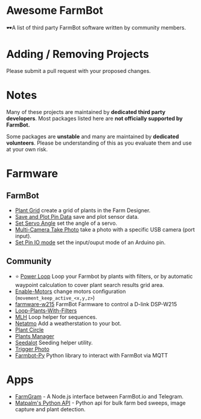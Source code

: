 # Awesome FarmBot

🕶️A list of third party FarmBot software written by community members.

# Adding / Removing Projects

Please submit a pull request with your proposed changes.

# Notes

Many of these projects are maintained by **dedicated third party developers**. Most packages listed here are **not officially supported by FarmBot.**

Some packages are **unstable** and many are maintained by **dedicated volunteers**. Please be understanding of this as you evaluate them and use at your own risk.

# Farmware
## FarmBot
 * [Plant Grid](https://github.com/FarmBot-Labs/plant-grid) create a grid of plants in the Farm Designer.
 * [Save and Plot Pin Data](https://github.com/FarmBot-Labs/pin-data-farmware) save and plot sensor data.
 * [Set Servo Angle](https://github.com/FarmBot-Labs/set-servo-angle) set the angle of a servo.
 * [Multi-Camera Take Photo](https://github.com/FarmBot-Labs/multi-camera-take-photo) take a photo with a specific USB camera (port input).
 * [Set Pin IO mode](https://github.com/FarmBot-Labs/set-pin-io-mode) set the input/ouput mode of an Arduino pin.

 ## Community

 * :star: [Power Loop](https://github.com/amerkay/powerloop) Loop your Farmbot by plants with filters, or by automatic waypoint calculation to cover plant search results grid area.
 * [Enable-Motors](https://github.com/rdegosse/Enable-Motors) change motors configuration (`movement_keep_active_<x,y,z>`)
 * [farmware-w215](https://github.com/gillesmag/farmware-w215) FarmBot Farmware to control a D-link DSP-W215
 * [Loop-Plants-With-Filters](https://github.com/rdegosse/Loop-Plants-With-Filters)
 * [MLH](https://github.com/etcipnja/MLH) Loop helper for sequences.
 * [Netatmo](https://github.com/etcipnja/Netatmo) Add a weatherstation to your bot.
 * [Plant Circle](https://github.com/isaacolson/plant-circle)
 * [Plants Manager](https://github.com/rdegosse/Plants-Manager)
 * [Seedalot](https://github.com/etcipnja/Seedalot) Seeding helper utility.
 * [Trigger Photo](https://github.com/bakuhatsu/trigger_photo)
 * [Farmbot-Py](https://github.com/xebia/farmbot-py/) Python library to interact with FarmBot via MQTT

# Apps

 * [FarmGram](https://github.com/mdingena/FarmGram) - A Node.js interface between FarmBot.io and Telegram.
 * [Matpalm's Python API](https://github.com/matpalm/farmbot_api) - Python api for bulk farm bed sweeps, image capture and plant detection.
